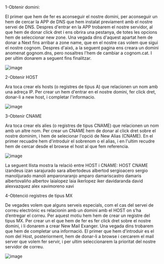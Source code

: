1-Obtenir domini:

El primer que hem de fer es aconseguir el nostre domini, per aconseguir un hem de cercar la APP de DNS que hem instalat previament amb el nostre servei de DNS. Despres d'entrar en la APP trobarem el nostre servidor, al que hem de donar click dret i ens obrira una pestanya, de totes les opcions hem de seleccionar new zone. Una vegada dins d'aquest apartat hem de donar a Next fins arribar a zone name, que en el nostre cas volem que sigui el nostre cognom. Despres d'aixó, a la seguent pagina ens creara un domini anomenat gognom.dns, pero nosaltres l'hem de cambiar a cognom.cat. I per ultim donarem a seguent fins finalitzar.

![image](https://github.com/AitoDJ/deus-mp07-uf01-04-dns-win2020/assets/145341924/e283e86f-6a89-4d92-a918-e855662e56e1)

2-Obtenir HOST

Ara toca crear els hosts (o registres de tipus A) que relacionen un nom amb una adreça IP. Per crear un hem d'entrar en el nostre domini, fer click dret, donar-li a new host, i completar l'informacio.

![image](https://github.com/AitoDJ/deus-mp07-uf01-04-dns-win2020/assets/145341924/dc5e4993-d9d6-44c5-8402-c2cfcb5b1f5e)

3-Obtenir CNAME

Ara toca crear els alies (o registres de tipus CNAME) que relacionen un nom amb un altre nom. Per crear un CNAME hem de donar al click dret sobre el nostre dominim, i hem de selecionar l'opció de New Alias (CNAME). En el primer recuadre hem d'introduir el sobrenom o el alias, i en l'ultim recudre hem de cercar desde el browse el host al que fem referencia.

![image](https://github.com/AitoDJ/deus-mp07-uf01-04-dns-win2020/assets/145341924/197d95c5-5daf-41a4-aea7-7a5ac40a4fe3)

La seguent llista mostra la relació entre HOST i CNAME:
HOST            CNAME
izandeus        izan
sarajurado      sara
albertodeus     albertod
sergioacero     sergio
manolijurado    manoli
amparonaranjo   amparo
damariscastro   damaris
albertovaliño   albertov
laialopez       laia
ikerlopez       iker
davidaranda     david
alexvazquez     alex
xavimoreno      xavi

4-Obtenció registres de tipus MX

De vegades volem que alguns serveis especials, com el cas del servei de correu electrònic es relacionin amb un domini amb el HOST on s’ha d’entregar el correu. Per aquest motiu hem hem de crear un registre del tipus MX. Per crear un el que hem de fer es fer click dret sobre el nostre domini, i li donarem a crear New Mail Exanger. Una vegada dins trobarem que hem de completar una informació. El primer que hem d'introduir es el nom del Host, posteriorment, hem de donar-li a browse i cercarem el mail server que volem fer servir, i per ultim seleccionarem la prioritat del nostre servidor de correu.

![image](https://github.com/AitoDJ/deus-mp07-uf01-04-dns-win2020/assets/145341924/8ecdcaf8-9b2e-40ed-be92-655e9489a1d9)



